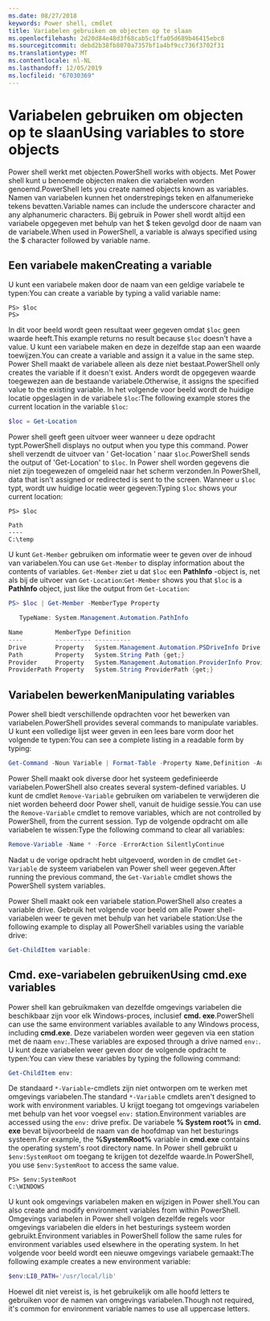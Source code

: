 ```yaml
---
ms.date: 08/27/2018
keywords: Power shell, cmdlet
title: Variabelen gebruiken om objecten op te slaan
ms.openlocfilehash: 2d20d84e48d3f68cab5c1ffa05d689b46415ebc8
ms.sourcegitcommit: debd2b38fb8070a7357bf1a4bf9cc736f3702f31
ms.translationtype: MT
ms.contentlocale: nl-NL
ms.lasthandoff: 12/05/2019
ms.locfileid: "67030369"
---
```

# <a name="using-variables-to-store-objects"></a><span data-ttu-id="fff0e-103">Variabelen gebruiken om objecten op te slaan</span><span class="sxs-lookup"><span data-stu-id="fff0e-103">Using variables to store objects</span></span>

<span data-ttu-id="fff0e-104">Power shell werkt met objecten.</span><span class="sxs-lookup"><span data-stu-id="fff0e-104">PowerShell works with objects.</span></span> <span data-ttu-id="fff0e-105">Met Power shell kunt u benoemde objecten maken die variabelen worden genoemd.</span><span class="sxs-lookup"><span data-stu-id="fff0e-105">PowerShell lets you create named objects known as variables.</span></span>
<span data-ttu-id="fff0e-106">Namen van variabelen kunnen het onderstrepings teken en alfanumerieke tekens bevatten.</span><span class="sxs-lookup"><span data-stu-id="fff0e-106">Variable names can include the underscore character and any alphanumeric characters.</span></span> <span data-ttu-id="fff0e-107">Bij gebruik in Power shell wordt altijd een variabele opgegeven met behulp van het \$ teken gevolgd door de naam van de variabele.</span><span class="sxs-lookup"><span data-stu-id="fff0e-107">When used in PowerShell, a variable is always specified using the \$ character followed by variable name.</span></span>

## <a name="creating-a-variable"></a><span data-ttu-id="fff0e-108">Een variabele maken</span><span class="sxs-lookup"><span data-stu-id="fff0e-108">Creating a variable</span></span>

<span data-ttu-id="fff0e-109">U kunt een variabele maken door de naam van een geldige variabele te typen:</span><span class="sxs-lookup"><span data-stu-id="fff0e-109">You can create a variable by typing a valid variable name:</span></span>

```
PS> $loc
PS>
```

<span data-ttu-id="fff0e-110">In dit voor beeld wordt geen resultaat weer gegeven omdat `$loc` geen waarde heeft.</span><span class="sxs-lookup"><span data-stu-id="fff0e-110">This example returns no result because `$loc` doesn't have a value.</span></span> <span data-ttu-id="fff0e-111">U kunt een variabele maken en deze in dezelfde stap aan een waarde toewijzen.</span><span class="sxs-lookup"><span data-stu-id="fff0e-111">You can create a variable and assign it a value in the same step.</span></span> <span data-ttu-id="fff0e-112">Power Shell maakt de variabele alleen als deze niet bestaat.</span><span class="sxs-lookup"><span data-stu-id="fff0e-112">PowerShell only creates the variable if it doesn't exist.</span></span>
<span data-ttu-id="fff0e-113">Anders wordt de opgegeven waarde toegewezen aan de bestaande variabele.</span><span class="sxs-lookup"><span data-stu-id="fff0e-113">Otherwise, it assigns the specified value to the existing variable.</span></span> <span data-ttu-id="fff0e-114">In het volgende voor beeld wordt de huidige locatie opgeslagen in de variabele `$loc`:</span><span class="sxs-lookup"><span data-stu-id="fff0e-114">The following example stores the current location in the variable `$loc`:</span></span>

```powershell
$loc = Get-Location
```

<span data-ttu-id="fff0e-115">Power shell geeft geen uitvoer weer wanneer u deze opdracht typt.</span><span class="sxs-lookup"><span data-stu-id="fff0e-115">PowerShell displays no output when you type this command.</span></span> <span data-ttu-id="fff0e-116">Power shell verzendt de uitvoer van ' Get-location ' naar `$loc`.</span><span class="sxs-lookup"><span data-stu-id="fff0e-116">PowerShell sends the output of 'Get-Location' to `$loc`.</span></span> <span data-ttu-id="fff0e-117">In Power shell worden gegevens die niet zijn toegewezen of omgeleid naar het scherm verzonden.</span><span class="sxs-lookup"><span data-stu-id="fff0e-117">In PowerShell, data that isn't assigned or redirected is sent to the screen.</span></span> <span data-ttu-id="fff0e-118">Wanneer u `$loc` typt, wordt uw huidige locatie weer gegeven:</span><span class="sxs-lookup"><span data-stu-id="fff0e-118">Typing `$loc` shows your current location:</span></span>

```
PS> $loc

Path
----
C:\temp
```

<span data-ttu-id="fff0e-119">U kunt `Get-Member` gebruiken om informatie weer te geven over de inhoud van variabelen.</span><span class="sxs-lookup"><span data-stu-id="fff0e-119">You can use `Get-Member` to display information about the contents of variables.</span></span> <span data-ttu-id="fff0e-120">`Get-Member` ziet u dat `$loc` een **PathInfo** -object is, net als bij de uitvoer van `Get-Location`:</span><span class="sxs-lookup"><span data-stu-id="fff0e-120">`Get-Member` shows you that `$loc` is a **PathInfo** object, just like the output from `Get-Location`:</span></span>

```powershell
PS> $loc | Get-Member -MemberType Property

   TypeName: System.Management.Automation.PathInfo

Name         MemberType Definition
----         ---------- ----------
Drive        Property   System.Management.Automation.PSDriveInfo Drive {get;}
Path         Property   System.String Path {get;}
Provider     Property   System.Management.Automation.ProviderInfo Provider {...
ProviderPath Property   System.String ProviderPath {get;}
```

## <a name="manipulating-variables"></a><span data-ttu-id="fff0e-121">Variabelen bewerken</span><span class="sxs-lookup"><span data-stu-id="fff0e-121">Manipulating variables</span></span>

<span data-ttu-id="fff0e-122">Power shell biedt verschillende opdrachten voor het bewerken van variabelen.</span><span class="sxs-lookup"><span data-stu-id="fff0e-122">PowerShell provides several commands to manipulate variables.</span></span> <span data-ttu-id="fff0e-123">U kunt een volledige lijst weer geven in een lees bare vorm door het volgende te typen:</span><span class="sxs-lookup"><span data-stu-id="fff0e-123">You can see a complete listing in a readable form by typing:</span></span>

```powershell
Get-Command -Noun Variable | Format-Table -Property Name,Definition -AutoSize -Wrap
```

<span data-ttu-id="fff0e-124">Power Shell maakt ook diverse door het systeem gedefinieerde variabelen.</span><span class="sxs-lookup"><span data-stu-id="fff0e-124">PowerShell also creates several system-defined variables.</span></span> <span data-ttu-id="fff0e-125">U kunt de cmdlet `Remove-Variable` gebruiken om variabelen te verwijderen die niet worden beheerd door Power shell, vanuit de huidige sessie.</span><span class="sxs-lookup"><span data-stu-id="fff0e-125">You can use the `Remove-Variable` cmdlet to remove variables, which are not controlled by PowerShell, from the current session.</span></span> <span data-ttu-id="fff0e-126">Typ de volgende opdracht om alle variabelen te wissen:</span><span class="sxs-lookup"><span data-stu-id="fff0e-126">Type the following command to clear all variables:</span></span>

```powershell
Remove-Variable -Name * -Force -ErrorAction SilentlyContinue
```

<span data-ttu-id="fff0e-127">Nadat u de vorige opdracht hebt uitgevoerd, worden in de cmdlet `Get-Variable` de systeem variabelen van Power shell weer gegeven.</span><span class="sxs-lookup"><span data-stu-id="fff0e-127">After running the previous command, the `Get-Variable` cmdlet shows the PowerShell system variables.</span></span>

<span data-ttu-id="fff0e-128">Power Shell maakt ook een variabele station.</span><span class="sxs-lookup"><span data-stu-id="fff0e-128">PowerShell also creates a variable drive.</span></span> <span data-ttu-id="fff0e-129">Gebruik het volgende voor beeld om alle Power shell-variabelen weer te geven met behulp van het variabele station:</span><span class="sxs-lookup"><span data-stu-id="fff0e-129">Use the following example to display all PowerShell variables using the variable drive:</span></span>

```powershell
Get-ChildItem variable:
```

## <a name="using-cmdexe-variables"></a><span data-ttu-id="fff0e-130">Cmd. exe-variabelen gebruiken</span><span class="sxs-lookup"><span data-stu-id="fff0e-130">Using cmd.exe variables</span></span>

<span data-ttu-id="fff0e-131">Power shell kan gebruikmaken van dezelfde omgevings variabelen die beschikbaar zijn voor elk Windows-proces, inclusief **cmd. exe**.</span><span class="sxs-lookup"><span data-stu-id="fff0e-131">PowerShell can use the same environment variables available to any Windows process, including **cmd.exe**.</span></span> <span data-ttu-id="fff0e-132">Deze variabelen worden weer gegeven via een station met de naam `env:`.</span><span class="sxs-lookup"><span data-stu-id="fff0e-132">These variables are exposed through a drive named `env:`.</span></span> <span data-ttu-id="fff0e-133">U kunt deze variabelen weer geven door de volgende opdracht te typen:</span><span class="sxs-lookup"><span data-stu-id="fff0e-133">You can view these variables by typing the following command:</span></span>

```powershell
Get-ChildItem env:
```

<span data-ttu-id="fff0e-134">De standaard `*-Variable`-cmdlets zijn niet ontworpen om te werken met omgevings variabelen.</span><span class="sxs-lookup"><span data-stu-id="fff0e-134">The standard `*-Variable` cmdlets aren't designed to work with environment variables.</span></span> <span data-ttu-id="fff0e-135">U krijgt toegang tot omgevings variabelen met behulp van het voor voegsel `env:` station.</span><span class="sxs-lookup"><span data-stu-id="fff0e-135">Environment variables are accessed using the `env:` drive prefix.</span></span> <span data-ttu-id="fff0e-136">De variabele **% System root%** in **cmd. exe** bevat bijvoorbeeld de naam van de hoofdmap van het besturings systeem.</span><span class="sxs-lookup"><span data-stu-id="fff0e-136">For example, the **%SystemRoot%** variable in **cmd.exe** contains the operating system's root directory name.</span></span> <span data-ttu-id="fff0e-137">In Power shell gebruikt u `$env:SystemRoot` om toegang te krijgen tot dezelfde waarde.</span><span class="sxs-lookup"><span data-stu-id="fff0e-137">In PowerShell, you use `$env:SystemRoot` to access the same value.</span></span>

```
PS> $env:SystemRoot
C:\WINDOWS
```

<span data-ttu-id="fff0e-138">U kunt ook omgevings variabelen maken en wijzigen in Power shell.</span><span class="sxs-lookup"><span data-stu-id="fff0e-138">You can also create and modify environment variables from within PowerShell.</span></span> <span data-ttu-id="fff0e-139">Omgevings variabelen in Power shell volgen dezelfde regels voor omgevings variabelen die elders in het besturings systeem worden gebruikt.</span><span class="sxs-lookup"><span data-stu-id="fff0e-139">Environment variables in PowerShell follow the same rules for environment variables used elsewhere in the operating system.</span></span> <span data-ttu-id="fff0e-140">In het volgende voor beeld wordt een nieuwe omgevings variabele gemaakt:</span><span class="sxs-lookup"><span data-stu-id="fff0e-140">The following example creates a new environment variable:</span></span>

```powershell
$env:LIB_PATH='/usr/local/lib'
```

<span data-ttu-id="fff0e-141">Hoewel dit niet vereist is, is het gebruikelijk om alle hoofd letters te gebruiken voor de namen van omgevings variabelen.</span><span class="sxs-lookup"><span data-stu-id="fff0e-141">Though not required, it's common for environment variable names to use all uppercase letters.</span></span>
